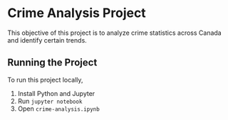 # Crime Analysis Project

This objective of this project is to analyze crime statistics across Canada and identify certain trends.

## Running the Project

To run this project locally, 

1. Install Python and Jupyter
2. Run `jupyter notebook`
3. Open `crime-analysis.ipynb`